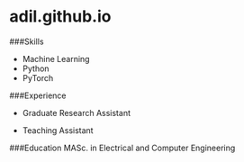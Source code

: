 # adil.github.io

###Skills 
- Machine Learning
- Python
- PyTorch

###Experience 
- Graduate Research Assistant

- Teaching Assistant


###Education
MASc. in Electrical and Computer Engineering
